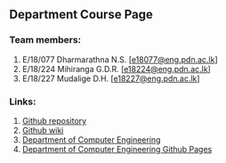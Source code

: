 ## Department Course Page
### Team members:
1. E/18/077 Dharmarathna N.S. [e18077@eng.pdn.ac.lk]
2. E/18/224 Mihiranga G.D.R. [e18224@eng.pdn.ac.lk]
3. E/18/227 Mudalige D.H. [e18227@eng.pdn.ac.lk]


### Links:
1. [Github repository](https://github.com/cepdnaclk/e18-co227-Department-Course-Page-Group-A)
2. [Github wiki](https://github.com/cepdnaclk/e18-co227-Department-Course-Page-Group-A/wiki)
3. [Department of Computer Engineering](http://www.ce.pdn.ac.lk/)
4. [Department of Computer Engineering Github Pages](https://github.com/cepdnaclk)

